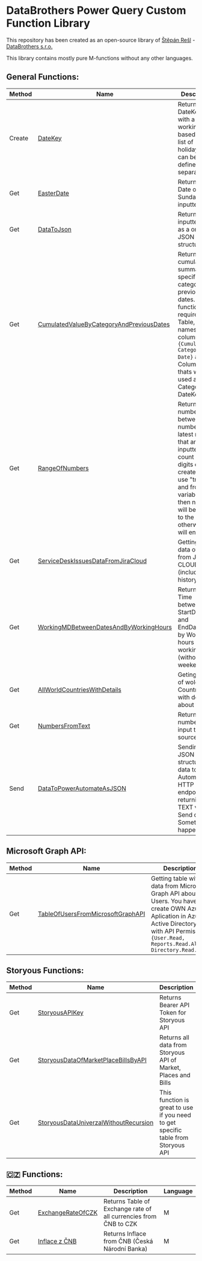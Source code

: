 # DataBrothers Power Query Custom Function Library

This repository has been created as an open-source library of [Štěpán Rešl](https://www.linkedin.com/in/%C5%A1t%C4%9Bp%C3%A1n-re%C5%A1l-464084152/?originalSubdomain=cz) - [DataBrothers s.r.o.](https://www.databorthers.cz)

This library contains mostly pure M-functions without any other languages.

## General Functions:

Method | Name | Description | Language
------ | ---- | ----------- | --------
Create | [DateKey](https://github.com/tirnovar/m-custom-functions/blob/master/Functions%20with%20extra%20documentations/create-DateKey/create-DateKey.pq) | Returns a DateKey table with a list of working days based on a list of holidays that can be defined as a separate list. | M
Get | [EasterDate](https://github.com/tirnovar/m-custom-functions/blob/master/get-EasterDate.pg) | Returning Date of Easter Sunday for inputted Year. | M
Get | [DataToJson](https://github.com/tirnovar/m-custom-functions/blob/master/get-DataToJson.pq) | Returns inputted table as a one JSON structure. | M + R
Get | [CumulatedValueByCategoryAndPreviousDates](https://github.com/tirnovar/m-custom-functions/blob/master/get-CumulatedValueByCategoryAndPreviousDates.pq)| Return cumulated summary by specific category and previous dates. This function required Table, String names of columns: <code>{Cumulation, Category, Date}</code> and Columns thats will be used as Category and DateKey | M
Get | [RangeOfNumbers](https://github.com/tirnovar/m-custom-functions/blob/master/get-RangeOfNumbers.pq) | Return list of numbers between start number and latest number that an inputted count of digits can create. If you use "true" and fromStart variables, then numbers will be added to the start; otherwise, it will end. | M
Get | [ServiceDeskIssuesDataFromJiraCloud](https://github.com/tirnovar/m-custom-functions/blob/master/get-ServiceDeskIssuesDataFromJiraCloud.pq) | Getting all data of issues from JIRA CLOUD (including history). | M
Get | [WorkingMDBetweenDatesAndByWorkingHours](https://github.com/tirnovar/m-custom-functions/blob/master/get-WorkingMDBetweenDatesAndByWorkingHours.pq) | Returning Time between StartDateTime and EndDateTime by Working hours and working days (without weekends). | M
Get | [AllWorldCountriesWithDetails](https://github.com/tirnovar/m-custom-functions/blob/master/get-AllWorldCountriesWithDetails.pq) | Geting table of wold Countries with details about them. | M
Get | [NumbersFromText](https://github.com/tirnovar/m-custom-functions/blob/master/get-NumbersFromText.pq) | Returns all numbers from input text source | M
Send | [DataToPowerAutomateAsJSON](https://github.com/tirnovar/m-custom-functions/blob/master/send-DataToPowerAutomateAsJSON.pq) | Sending JSON structured data to Power Automate HTTP endpoint and returning TEXT value Send or Something happened. | M

## Microsoft Graph API:
Method | Name | Description | Language
------ | ---- | ----------- | --------
Get | [TableOfUsersFromMicrosoftGraphAPI](https://github.com/tirnovar/m-custom-functions/blob/master/Functions%20with%20extra%20documentations/get-TableOfUsersFromMicrosoftGraphAPI/get-TableOfUsersFromMicrosoftGraphAPI.pq) | Getting table with data from Microsoft Graph API about Users. You have to create OWN Azure Aplication in Azure Active Directory with API Permisons: <code>{User.Read, Reports.Read.All, Directory.Read.All}</code> | M

## Storyous Functions:
Method | Name | Description | Language
------ | ---- | ----------- | --------
Get | [StoryousAPIKey](https://github.com/tirnovar/m-custom-functions/blob/master/Functions%20with%20extra%20documentations/get-Storyous/get-StoryousAPIKey/get-StoryousAPIKey.pq) | Returns Bearer API Token for Storyous API | M
Get | [StoryousDataOfMarketPlaceBillsByAPI](https://github.com/tirnovar/m-custom-functions/blob/master/Functions%20with%20extra%20documentations/get-Storyous/get-StoryousDataOfMarketPlaceBillsByAPI/get-StoryousDataOfMarketPlaceBillsByAPI.pq) | Returns all data from Storyous API of Market, Places and Bills | M
Get | [StoryousDataUniverzalWithoutRecursion](https://github.com/tirnovar/m-custom-functions/blob/master/Functions%20with%20extra%20documentations/get-Storyous/get-StoryousDataUniverzalWithoutRecursion/get-StoryousDataUniverzalWithoutRecursion.pq) | This function is great to use if you need to get specific table from Storyous API | M

## 🇨🇿 Functions:
Method | Name | Description | Language
------ | ---- | ----------- | --------
Get | [ExchangeRateOfCZK](https://github.com/tirnovar/m-custom-functions/blob/master/get-ExchangeRatesOfCZK.pq)| Returns Table of Exchange rate of all currencies from ČNB to CZK | M
Get | [Inflace z ČNB](https://github.com/tirnovar/m-custom-functions/blob/master/get-InflaceZ%C4%8CNB.pq)| Returns Inflace from ČNB (Česká Národní Banka) | M
